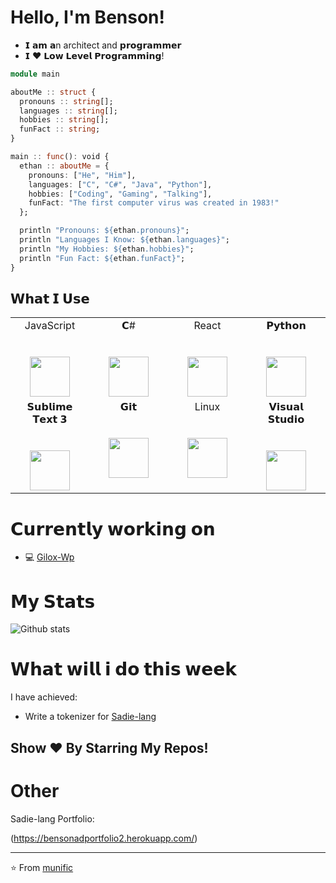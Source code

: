 
# Hello, I'm Benson!

- 𝗜 𝗮𝗺 𝗮n architect and  𝗽𝗿𝗼𝗴𝗿𝗮𝗺𝗺𝗲𝗿
- 𝗜 ❤️ 𝗟𝗼𝘄 𝗟𝗲𝘃𝗲𝗹 𝗣𝗿𝗼𝗴𝗿𝗮𝗺𝗺𝗶𝗻𝗴!

```julia
module main

aboutMe :: struct {
  pronouns :: string[];
  languages :: string[];
  hobbies :: string[];
  funFact :: string;
}

main :: func(): void {
  ethan :: aboutMe = {
    pronouns: ["He", "Him"],
    languages: ["C", "C#", "Java", "Python"],
    hobbies: ["Coding", "Gaming", "Talking"],
    funFact: "The first computer virus was created in 1983!"
  };

  println "Pronouns: ${ethan.pronouns}";
  println "Languages I Know: ${ethan.languages}";
  println "My Hobbies: ${ethan.hobbies}";
  println "Fun Fact: ${ethan.funFact}";
}
```

## 𝗪𝗵𝗮𝘁 𝗜 𝗨𝘀𝗲

<table>
  <tbody>
    <tr valign="top">
      <td width="25%" align="center">
        <span>JavaScript</span><br><br><br>
        <img height="64px" src="https://cdn.svgporn.com/logos/javascript.svg">
      </td>
      <td width="25%" align="center">
        <span>𝗖#</span><br><br><br>
        <img height="64px" src="https://cdn.svgporn.com/logos/c-sharp.svg">
      </td>
      <td width="25%" align="center">
        <span>React</span><br><br><br>
        <img height="64px" src="https://cdn.svgporn.com/logos/react.svg">
      </td>
      <td width="25%" align="center">
        <span>𝗣𝘆𝘁𝗵𝗼𝗻</span><br><br><br>
        <img height="64px" src="https://cdn.svgporn.com/logos/python.svg">
      </td>
    </tr>
    <tr valign="top">
      <td width="25%" align="center">
        <span>𝗦𝘂𝗯𝗹𝗶𝗺𝗲 𝗧𝗲𝘅𝘁 𝟯</span><br><br><br>
        <img height="64px" src="https://cdn.worldvectorlogo.com/logos/sublime-text.svg">
      </td>
      <td width="25%" align="center">
        <span>𝗚𝗶𝘁</span><br><br><br>
        <img height="64px" src="https://cdn.svgporn.com/logos/git-icon.svg">
      </td>
      <td width="25%" align="center">
        <span>Linux</span><br><br><br>
        <img height="64px" src="https://cdn.svgporn.com/logos/linux-tux.svg">
      </td>
      <td width="25%" align="center">
        <span>𝗩𝗶𝘀𝘂𝗮𝗹 𝗦𝘁𝘂𝗱𝗶𝗼</span><br><br><br>
        <img height="64px" src="https://cdn.svgporn.com/logos/visual-studio.svg">
      </td>
    </tr>
  </tbody>
</table>

# 𝗖𝘂𝗿𝗿𝗲𝗻𝘁𝗹𝘆 𝘄𝗼𝗿𝗸𝗶𝗻𝗴 𝗼𝗻

- 💻 [Gilox-Wp](https://github.com/bensonsanga/gilox)


# 𝗠𝘆 𝗦𝘁𝗮𝘁𝘀

![Github stats](https://github-readme-stats.vercel.app/api?username=bensonsanga&show_icons=true&hide_border=true)

# 𝗪𝗵𝗮𝘁 𝘄𝗶𝗹𝗹 𝗶 𝗱𝗼 𝘁𝗵𝗶𝘀 𝘄𝗲𝗲𝗸
I have achieved:
- Write a tokenizer for [Sadie-lang](https://github.com/sadie-lang/Sadie)

## Show ❤️ By Starring My Repos!


# Other
Sadie-lang Portfolio:

(https://bensonadportfolio2.herokuapp.com/)

---

 ⭐️ From [munific](https://github.com/bensonsanga)
